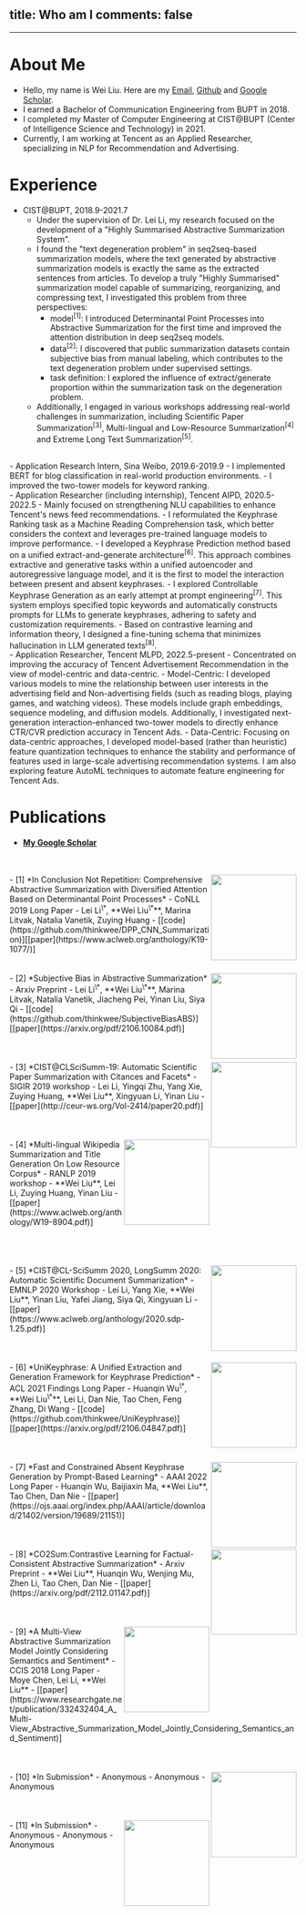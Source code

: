 ﻿title: Who am I
comments: false
---
***

# About Me
-	Hello, my name is Wei Liu. Here are my [Email](mailto:thinkwee2767@gmail.com), [Github](https://github.com/thinkwee) and [Google Scholar](https://scholar.google.com/citations?view_op=list_works&hl=en&user=QvW2leIAAAAJ).
-	I earned a Bachelor of Communication Engineering from BUPT in 2018.
-	I completed my Master of Computer Engineering at CIST@BUPT (Center of Intelligence Science and Technology) in 2021.
-	Currently, I am working at Tencent as an Applied Researcher, specializing in NLP for Recommendation and Advertising.

# Experience
-	CIST@BUPT, 2018.9-2021.7
	-	Under the supervision of Dr. Lei Li, my research focused on the development of a "Highly Summarised Abstractive Summarization System".
	-	I found the "text degeneration problem" in seq2seq-based summarization models, where the text generated by abstractive summarization models is exactly the same as the extracted sentences from articles. To develop a truly "Highly Summarised" summarization model capable of summarizing, reorganizing, and compressing text, I investigated this problem from three perspectives:
		-	model<sup>[1]</sup>: I introduced Determinantal Point Processes into Abstractive Summarization for the first time and improved the attention distribution in deep seq2seq models.
		-	data<sup>[2]</sup>: I discovered that public summarization datasets contain subjective bias from manual labeling, which contributes to the text degeneration problem under supervised settings.
		-	task definition: I explored the influence of extract/generate proportion within the summarization task on the degeneration problem.
	-	Additionally, I engaged in various workshops addressing real-world challenges in summarization, including Scientific Paper Summarization<sup>[3]</sup>, Multi-lingual and Low-Resource Summarization<sup>[4]</sup> and Extreme Long Text Summarization<sup>[5]</sup>.
</br>   
-	Application Research Intern, Sina Weibo, 2019.6-2019.9
	-	I implemented BERT for blog classification in real-world production environments.
	-	I improved the two-tower models for keyword ranking.
</br>   
-	Application Researcher (including internship), Tencent AIPD, 2020.5-2022.5
	-	Mainly focused on strengthening NLU capabilities to enhance Tencent's news feed recommendations.
	-	I reformulated the Keyphrase Ranking task as a Machine Reading Comprehension task, which better considers the context and leverages pre-trained language models to improve performance.
	-	I developed a Keyphrase Prediction method based on a unified extract-and-generate architecture<sup>[6]</sup>. This approach combines extractive and generative tasks within a unified autoencoder and autoregressive language model, and it is the first to model the interaction between present and absent keyphrases.
	-	I explored Controllable Keyphrase Generation as an early attempt at prompt engineering<sup>[7]</sup>. This system employs specified topic keywords and automatically constructs prompts for LLMs to generate keyphrases, adhering to safety and customization requirements.
	-	Based on contrastive learning and information theory, I designed a fine-tuning schema that minimizes hallucination in LLM generated texts<sup>[8]</sup>.
</br>   
-	Application Researcher, Tencent MLPD, 2022.5-present
	-	Concentrated on improving the accuracy of Tencent Advertisement Recommendation in the view of model-centric and data-centric.
	-	Model-Centric: I developed various models to mine the relationship between user interests in the advertising field and Non-advertising fields (such as reading blogs, playing games, and watching videos). These models include graph embeddings, sequence modeling, and diffusion models. Additionally, I investigated next-generation interaction-enhanced two-tower models to directly enhance CTR/CVR prediction accuracy in Tencent Ads.
	-	Data-Centric: Focusing on data-centric approaches, I developed model-based (rather than heuristic) feature quantization techniques to enhance the stability and performance of features used in large-scale advertising recommendation systems. I am also exploring feature AutoML techniques to automate feature engineering for Tencent Ads.

# Publications
-	[**My Google Scholar**](https://scholar.google.com/citations?view_op=list_works&hl=en&user=QvW2leIAAAAJ)
</br>
</br>
<img src = "https://s1.ax1x.com/2023/02/16/pSHHBSs.png" align = "right" width = "150">
-	[1] *In Conclusion Not Repetition: Comprehensive Abstractive Summarization with Diversified Attention Based on Determinantal Point Processes*
-	CoNLL 2019 Long Paper 
-	Lei Li<sup>\*</sup>, **Wei Liu<sup>\*</sup>**, Marina Litvak, Natalia Vanetik, Zuying Huang
-	[[code](https://github.com/thinkwee/DPP_CNN_Summarization)][[paper](https://www.aclweb.org/anthology/K19-1077/)] 
</br>
</br>
</br>
<img src = "https://s1.ax1x.com/2023/02/16/pSHLEyn.png" align = "right" width = "150">
-	[2] *Subjective Bias in Abstractive Summarization*
-	Arxiv Preprint
-	Lei Li<sup>\*</sup>, **Wei Liu<sup>\*</sup>**, Marina Litvak, Natalia Vanetik, Jiacheng Pei, Yinan Liu, Siya Qi
-	[[code](https://github.com/thinkwee/SubjectiveBiasABS)][[paper](https://arxiv.org/pdf/2106.10084.pdf)] 
</br>
</br>
</br>
</br>
<img src = "https://s1.ax1x.com/2023/02/16/pSHLQW4.png" align = "right" width = "150">
-	[3] *CIST@CLSciSumm-19: Automatic Scientific Paper Summarization with Citances and Facets*
-	SIGIR 2019 workshop
-	Lei Li, Yingqi Zhu, Yang Xie, Zuying Huang, **Wei Liu**, Xingyuan Li, Yinan Liu
-	[[paper](http://ceur-ws.org/Vol-2414/paper20.pdf)]
</br>
</br>
</br>
</br>
<img src = "https://s1.ax1x.com/2023/02/16/pSHLoXn.png" align = "right" width = "150">
-	[4] *Multi-lingual Wikipedia Summarization and Title Generation On Low Resource Corpus*
-	RANLP 2019 workshop
-	**Wei Liu**, Lei Li, Zuying Huang, Yinan Liu
-	[[paper](https://www.aclweb.org/anthology/W19-8904.pdf)]
</br>
</br>
</br>
</br>
</br>
<img src = "https://s1.ax1x.com/2023/02/16/pSHOhE6.png" align = "right" width = "150">
-	[5] *CIST@CL-SciSumm 2020, LongSumm 2020: Automatic Scientific Document Summarization*
-	EMNLP 2020 Workshop
-	Lei Li, Yang Xie, **Wei Liu**, Yinan Liu, Yafei Jiang, Siya Qi, Xingyuan Li
-	[[paper](https://www.aclweb.org/anthology/2020.sdp-1.25.pdf)] 
</br>
</br>
</br>
</br>
<img src = "https://s1.ax1x.com/2023/02/16/pSHOLDI.png" align = "right" width = "150">
-	[6] *UniKeyphrase: A Unified Extraction and Generation Framework for Keyphrase Prediction*
-	ACL 2021 Findings Long Paper
-	Huanqin Wu<sup>\*</sup>, **Wei Liu<sup>\*</sup>**, Lei Li, Dan Nie, Tao Chen, Feng Zhang, Di Wang
-	[[code](https://github.com/thinkwee/UniKeyphrase)][[paper](https://arxiv.org/pdf/2106.04847.pdf)]
</br>
</br>
</br>
</br>
<img src = "https://s1.ax1x.com/2023/02/16/pSHXu24.png" align = "right" width = "150">
-	[7]  *Fast and Constrained Absent Keyphrase Generation by Prompt-Based Learning*
-	AAAI 2022 Long Paper
-	Huanqin Wu, Baijiaxin Ma, **Wei Liu**, Tao Chen, Dan Nie
-	[[paper](https://ojs.aaai.org/index.php/AAAI/article/download/21402/version/19689/21151)]
</br>
</br>
</br>
</br>
<img src = "https://s1.ax1x.com/2023/02/16/pSHjpo6.png" align = "right" width = "150">
-	[8] *CO2Sum:Contrastive Learning for Factual-Consistent Abstractive Summarization*
-	Arxiv Preprint
-	**Wei Liu**, Huanqin Wu, Wenjing Mu, Zhen Li, Tao Chen, Dan Nie
-	[[paper](https://arxiv.org/pdf/2112.01147.pdf)] 
</br>
</br>
</br>
</br>
<img src = "https://s1.ax1x.com/2023/02/16/pSHjgTx.png" align = "right" width = "150">
-	[9] *A Multi-View Abstractive Summarization Model Jointly Considering Semantics and Sentiment*
-	CCIS 2018 Long Paper
-	Moye Chen, Lei Li, **Wei Liu**
-	[[paper](https://www.researchgate.net/publication/332432404_A_Multi-View_Abstractive_Summarization_Model_Jointly_Considering_Semantics_and_Sentiment)]
</br>
</br>
</br>
</br>
<img src = "" align = "right" width = "150">
-	[10] *In Submission*
-	Anonymous
-	Anonymous
-	Anonymous
</br>
</br>
</br>
</br>
<img src = "" align = "right" width = "150">
-	[11] *In Submission*
-	Anonymous
-	Anonymous
-	Anonymous